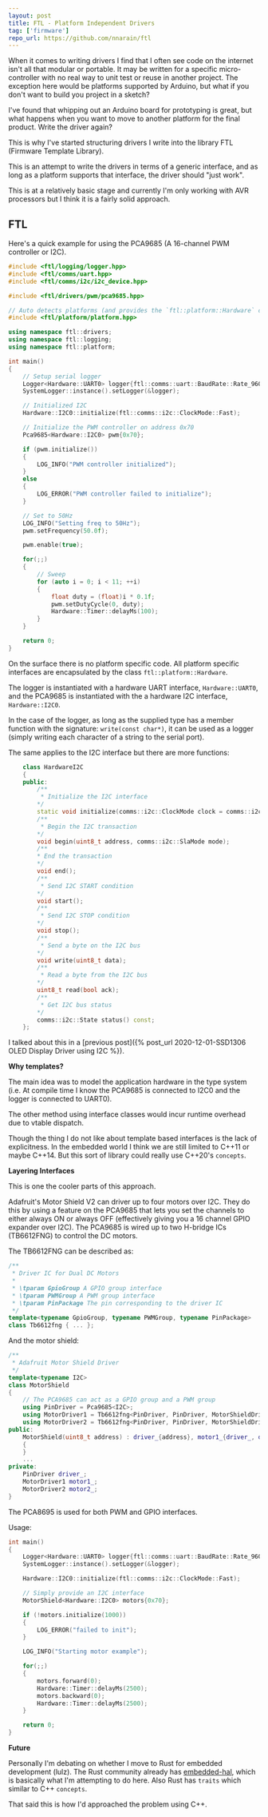 ```yaml
---
layout: post
title: FTL - Platform Independent Drivers
tag: ['firmware']
repo_url: https://github.com/nnarain/ftl
---
```


When it comes to writing drivers I find that I often see code on the internet isn't all that modular or portable. It may be written for a specific micro-controller with no real way to unit test or reuse in another project. The exception here would be platforms supported by Arduino, but what if you don't want to build you project in a sketch?

I've found that whipping out an Arduino board for prototyping is great, but what happens when you want to move to another platform for the final product. Write the driver again?

This is why I've started structuring drivers I write into the library FTL (Firmware Template Library).

This is an attempt to write the drivers in terms of a generic interface, and as long as a platform supports that interface, the driver should "just work".

This is at a relatively basic stage and currently I'm only working with AVR processors but I think it is a fairly solid approach.

FTL
---

Here's a quick example for using the PCA9685 (A 16-channel PWM controller or I2C).

```c++
#include <ftl/logging/logger.hpp>
#include <ftl/comms/uart.hpp>
#include <ftl/comms/i2c/i2c_device.hpp>

#include <ftl/drivers/pwm/pca9685.hpp>

// Auto detects platforms (and provides the `ftl::platform::Hardware` class)
#include <ftl/platform/platform.hpp>

using namespace ftl::drivers;
using namespace ftl::logging;
using namespace ftl::platform;

int main()
{
    // Setup serial logger
    Logger<Hardware::UART0> logger{ftl::comms::uart::BaudRate::Rate_9600};
    SystemLogger::instance().setLogger(&logger);

    // Initialized I2C
    Hardware::I2C0::initialize(ftl::comms::i2c::ClockMode::Fast);

    // Initialize the PWM controller on address 0x70
    Pca9685<Hardware::I2C0> pwm{0x70};

    if (pwm.initialize())
    {
        LOG_INFO("PWM controller initialized");
    }
    else
    {
        LOG_ERROR("PWM controller failed to initialize");
    }

    // Set to 50Hz
    LOG_INFO("Setting freq to 50Hz");
    pwm.setFrequency(50.0f);

    pwm.enable(true);

    for(;;)
    {
        // Sweep
        for (auto i = 0; i < 11; ++i)
        {
            float duty = (float)i * 0.1f;
            pwm.setDutyCycle(0, duty);
            Hardware::Timer::delayMs(100);
        }
    }

    return 0;
}
```

On the surface there is no platform specific code. All platform specific interfaces are encapsulated by the class `ftl::platform::Hardware`.

The logger is instantiated with a hardware UART interface, `Hardware::UART0`, and the PCA9685 is instantiated with the a hardware I2C interface,  `Hardware::I2C0`.

In the case of the logger, as long as the supplied type has a member function with the signature: `write(const char*)`, it can be used as a logger (simply writing each character of a string to the serial port).

The same applies to the I2C interface but there are more functions:

```c++
    class HardwareI2C
    {
    public:
        /**
         * Initialize the I2C interface
        */
        static void initialize(comms::i2c::ClockMode clock = comms::i2c::ClockMode::Normal);
        /**
         * Begin the I2C transaction
        */
        void begin(uint8_t address, comms::i2c::SlaMode mode);
        /**
        * End the transaction
        */
        void end();
        /**
         * Send I2C START condition
        */
        void start();
        /**
         * Send I2C STOP condition
        */
        void stop();
        /**
         * Send a byte on the I2C bus
        */
        void write(uint8_t data);
        /**
         * Read a byte from the I2C bus
        */
        uint8_t read(bool ack);
        /**
         * Get I2C bus status
        */
        comms::i2c::State status() const;
    };
```

I talked about this in a [previous post]({% post_url 2020-12-01-SSD1306 OLED Display Driver using I2C %}).

**Why templates?**

The main idea was to model the application hardware in the type system (i.e. At compile time I know the PCA9685 is connected to I2C0 and the logger is connected to UART0).

The other method using interface classes would incur runtime overhead due to vtable dispatch.

Though the thing I do not like about template based interfaces is the lack of explicitness. In the embedded world I think we are still limited to C++11 or maybe C++14. But this sort of library could really use C++20's `concepts`.

**Layering Interfaces**

This is one the cooler parts of this approach.

Adafruit's Motor Shield V2 can driver up to four motors over I2C. They do this by using a feature on the PCA9685 that lets you set the channels to either always ON or always OFF (effectively giving you a 16 channel GPIO expander over I2C). The PCA9685 is wired up to two H-bridge ICs (TB6612FNG) to control the DC motors.

The TB6612FNG can be described as:

```c++
/**
 * Driver IC for Dual DC Motors
 * 
 * \tparam GpioGroup A GPIO group interface
 * \tparam PWMGroup A PWM group interface
 * \tparam PinPackage The pin corresponding to the driver IC
 */
template<typename GpioGroup, typename PWMGroup, typename PinPackage>
class Tb6612fng { ... };
```

And the motor shield:

```c++
/**
 * Adafruit Motor Shield Driver
 */
template<typename I2C>
class MotorShield
{
    // The PCA9685 can act as a GPIO group and a PWM group
    using PinDriver = Pca9685<I2C>;
    using MotorDriver1 = Tb6612fng<PinDriver, PinDriver, MotorShieldDriver1PinPackage>;
    using MotorDriver2 = Tb6612fng<PinDriver, PinDriver, MotorShieldDriver2PinPackage>;
public:
    MotorShield(uint8_t address) : driver_{address}, motor1_{driver_, driver_}, motor2_{driver_, driver_}
    {
    }
    ...
private:
    PinDriver driver_;
    MotorDriver1 motor1_;
    MotorDriver2 motor2_;
}
```

The PCA8695 is used for both PWM and GPIO interfaces.

Usage:

```c++
int main()
{
    Logger<Hardware::UART0> logger{ftl::comms::uart::BaudRate::Rate_9600};
    SystemLogger::instance().setLogger(&logger);

    Hardware::I2C0::initialize(ftl::comms::i2c::ClockMode::Fast);

    // Simply provide an I2C interface
    MotorShield<Hardware::I2C0> motors{0x70};

    if (!motors.initialize(1000))
    {
        LOG_ERROR("failed to init");
    }

    LOG_INFO("Starting motor example");

    for(;;)
    {
        motors.forward(0);
        Hardware::Timer::delayMs(2500);
        motors.backward(0);
        Hardware::Timer::delayMs(2500);
    }

    return 0;
}
```

**Future**

Personally I'm debating on whether I move to Rust for embedded development (lulz). The Rust community already has [embedded-hal](https://github.com/rust-embedded/embedded-hal), which is basically what I'm attempting to do here. Also Rust has `traits` which similar to C++ `concepts`.

That said this is how I'd approached the problem using C++.
